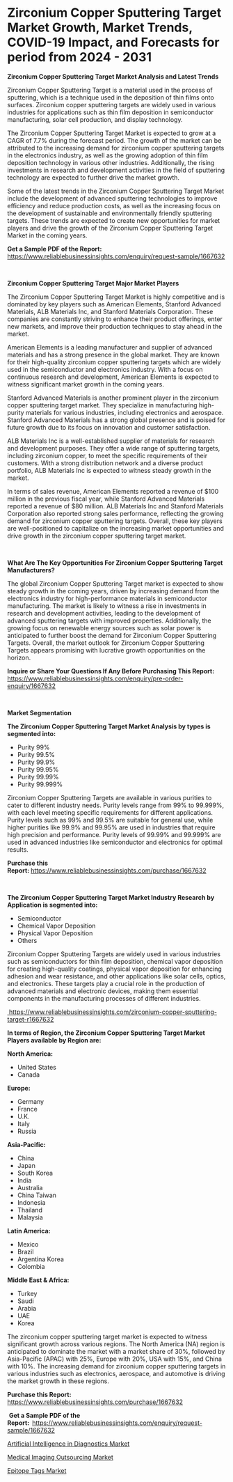 <p><h1>Zirconium Copper Sputtering Target Market Growth, Market Trends, COVID-19 Impact, and Forecasts for period from 2024 - 2031</h1></p><p><strong>Zirconium Copper Sputtering Target Market Analysis and Latest Trends</strong></p>
<p><p>Zirconium Copper Sputtering Target is a material used in the process of sputtering, which is a technique used in the deposition of thin films onto surfaces. Zirconium copper sputtering targets are widely used in various industries for applications such as thin film deposition in semiconductor manufacturing, solar cell production, and display technology.</p><p>The Zirconium Copper Sputtering Target Market is expected to grow at a CAGR of 7.7% during the forecast period. The growth of the market can be attributed to the increasing demand for zirconium copper sputtering targets in the electronics industry, as well as the growing adoption of thin film deposition technology in various other industries. Additionally, the rising investments in research and development activities in the field of sputtering technology are expected to further drive the market growth.</p><p>Some of the latest trends in the Zirconium Copper Sputtering Target Market include the development of advanced sputtering technologies to improve efficiency and reduce production costs, as well as the increasing focus on the development of sustainable and environmentally friendly sputtering targets. These trends are expected to create new opportunities for market players and drive the growth of the Zirconium Copper Sputtering Target Market in the coming years.</p></p>
<p><strong>Get a Sample PDF of the Report:&nbsp;</strong> <a href="https://www.reliablebusinessinsights.com/enquiry/request-sample/1667632">https://www.reliablebusinessinsights.com/enquiry/request-sample/1667632</a></p>
<p>&nbsp;</p>
<p><strong>Zirconium Copper Sputtering Target Major Market Players</strong></p>
<p><p>The Zirconium Copper Sputtering Target Market is highly competitive and is dominated by key players such as American Elements, Stanford Advanced Materials, ALB Materials Inc, and Stanford Materials Corporation. These companies are constantly striving to enhance their product offerings, enter new markets, and improve their production techniques to stay ahead in the market.</p><p>American Elements is a leading manufacturer and supplier of advanced materials and has a strong presence in the global market. They are known for their high-quality zirconium copper sputtering targets which are widely used in the semiconductor and electronics industry. With a focus on continuous research and development, American Elements is expected to witness significant market growth in the coming years.</p><p>Stanford Advanced Materials is another prominent player in the zirconium copper sputtering target market. They specialize in manufacturing high-purity materials for various industries, including electronics and aerospace. Stanford Advanced Materials has a strong global presence and is poised for future growth due to its focus on innovation and customer satisfaction.</p><p>ALB Materials Inc is a well-established supplier of materials for research and development purposes. They offer a wide range of sputtering targets, including zirconium copper, to meet the specific requirements of their customers. With a strong distribution network and a diverse product portfolio, ALB Materials Inc is expected to witness steady growth in the market.</p><p>In terms of sales revenue, American Elements reported a revenue of $100 million in the previous fiscal year, while Stanford Advanced Materials reported a revenue of $80 million. ALB Materials Inc and Stanford Materials Corporation also reported strong sales performance, reflecting the growing demand for zirconium copper sputtering targets. Overall, these key players are well-positioned to capitalize on the increasing market opportunities and drive growth in the zirconium copper sputtering target market.</p></p>
<p>&nbsp;</p>
<p><strong>What Are The Key Opportunities For Zirconium Copper Sputtering Target Manufacturers?</strong></p>
<p><p>The global Zirconium Copper Sputtering Target market is expected to show steady growth in the coming years, driven by increasing demand from the electronics industry for high-performance materials in semiconductor manufacturing. The market is likely to witness a rise in investments in research and development activities, leading to the development of advanced sputtering targets with improved properties. Additionally, the growing focus on renewable energy sources such as solar power is anticipated to further boost the demand for Zirconium Copper Sputtering Targets. Overall, the market outlook for Zirconium Copper Sputtering Targets appears promising with lucrative growth opportunities on the horizon.</p></p>
<p><strong>Inquire or Share Your Questions If Any Before Purchasing This Report:</strong> <a href="https://www.reliablebusinessinsights.com/enquiry/pre-order-enquiry/1667632">https://www.reliablebusinessinsights.com/enquiry/pre-order-enquiry/1667632</a></p>
<p>&nbsp;</p>
<p><strong>Market Segmentation</strong></p>
<p><strong>The Zirconium Copper Sputtering Target Market Analysis by types is segmented into:</strong></p>
<p><ul><li>Purity 99%</li><li>Purity 99.5%</li><li>Purity 99.9%</li><li>Purity 99.95%</li><li>Purity 99.99%</li><li>Purity 99.999%</li></ul></p>
<p><p>Zirconium Copper Sputtering Targets are available in various purities to cater to different industry needs. Purity levels range from 99% to 99.999%, with each level meeting specific requirements for different applications. Purity levels such as 99% and 99.5% are suitable for general use, while higher purities like 99.9% and 99.95% are used in industries that require high precision and performance. Purity levels of 99.99% and 99.999% are used in advanced industries like semiconductor and electronics for optimal results.</p></p>
<p><strong>Purchase this Report:&nbsp;</strong><a href="https://www.reliablebusinessinsights.com/purchase/1667632">https://www.reliablebusinessinsights.com/purchase/1667632</a></p>
<p>&nbsp;</p>
<p><strong>The Zirconium Copper Sputtering Target Market Industry Research by Application is segmented into:</strong></p>
<p><ul><li>Semiconductor</li><li>Chemical Vapor Deposition</li><li>Physical Vapor Deposition</li><li>Others</li></ul></p>
<p><p>Zirconium Copper Sputtering Targets are widely used in various industries such as semiconductors for thin film deposition, chemical vapor deposition for creating high-quality coatings, physical vapor deposition for enhancing adhesion and wear resistance, and other applications like solar cells, optics, and electronics. These targets play a crucial role in the production of advanced materials and electronic devices, making them essential components in the manufacturing processes of different industries.</p></p>
<p><a href="https://www.reliablebusinessinsights.com/zirconium-copper-sputtering-target-r1667632">&nbsp;https://www.reliablebusinessinsights.com/zirconium-copper-sputtering-target-r1667632</a></p>
<p><strong>In terms of Region, the Zirconium Copper Sputtering Target Market Players available by Region are:</strong></p>
<p>
    <p> <strong> North America: </strong>
        <ul>
            <li>United States</li>
            <li>Canada</li>
        </ul>
        </p> 
    <p> <strong> Europe: </strong>
        <ul>
            <li>Germany</li>
            <li>France</li>
            <li>U.K.</li>
            <li>Italy</li>
            <li>Russia</li>
        </ul>
        </p> 
    <p> <strong> Asia-Pacific: </strong>
        <ul>
            <li>China</li>
            <li>Japan</li>
            <li>South Korea</li>
            <li>India</li>
            <li>Australia</li>
            <li>China Taiwan</li>
            <li>Indonesia</li>
            <li>Thailand</li>
            <li>Malaysia</li>
        </ul>
        </p> 
    <p> <strong> Latin America: </strong>
        <ul>
            <li>Mexico</li>
            <li>Brazil</li>
            <li>Argentina Korea</li>
            <li>Colombia</li>
        </ul>
        </p> 
    <p> <strong> Middle East & Africa: </strong>
        <ul>
            <li>Turkey</li>
            <li>Saudi</li>
            <li>Arabia</li>
            <li>UAE</li>
            <li>Korea</li>
        </ul>
    </p>
    </p>
<p><p>The zirconium copper sputtering target market is expected to witness significant growth across various regions. The North America (NA) region is anticipated to dominate the market with a market share of 30%, followed by Asia-Pacific (APAC) with 25%, Europe with 20%, USA with 15%, and China with 10%. The increasing demand for zirconium copper sputtering targets in various industries such as electronics, aerospace, and automotive is driving the market growth in these regions.</p></p>
<p><strong>Purchase this Report: </strong><a href="https://www.reliablebusinessinsights.com/purchase/1667632">https://www.reliablebusinessinsights.com/purchase/1667632</a></p>
<p>&nbsp;<strong>Get a Sample PDF of the Report:&nbsp;&nbsp;</strong><a href="https://www.reliablebusinessinsights.com/enquiry/request-sample/1667632">https://www.reliablebusinessinsights.com/enquiry/request-sample/1667632</a></p>
<p><strong></strong></p>
<p><p><a href="https://github.com/nhteumcc68/Market-Research-Report-List-1/blob/main/artificial-intelligence-in-diagnostics-market.md">Artificial Intelligence in Diagnostics Market</a></p><p><a href="https://github.com/phuonganhit041011/Market-Research-Report-List-1/blob/main/medical-imaging-outsourcing-market.md">Medical Imaging Outsourcing Market</a></p><p><a href="https://github.com/LeilaniWyman2021/Market-Research-Report-List-1/blob/main/epitope-tags-market.md">Epitope Tags Market</a></p></p>
